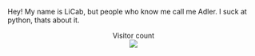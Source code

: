 Hey! My name is LiCab, but people who know me call me Adler.
I suck at python, thats about it.


<p align="center"> 
  Visitor count<br>
  <img src="https://profile-counter.glitch.me/LiCab/count.svg" />
</p>
